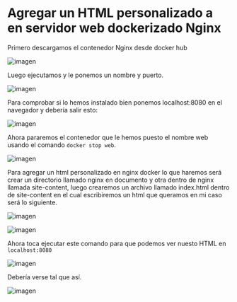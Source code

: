 # Agregar un HTML personalizado a en servidor web dockerizado Nginx

Primero descargamos el contenedor Nginx desde docker hub

![imagen](https://user-images.githubusercontent.com/101186662/169322182-c5832adf-3725-4af3-af50-d46ed1973986.png)

Luego ejecutamos y le ponemos un nombre y puerto.

![imagen](https://user-images.githubusercontent.com/101186662/169322490-da4fe50b-d05e-474b-9500-4878dd9c957a.png)

Para comprobar si lo hemos instalado bien ponemos localhost:8080 en el navegador y debería salir esto:

![imagen](https://user-images.githubusercontent.com/101186662/169322776-fa27295e-151b-4c85-a454-b00dbcb5ce23.png)

Ahora pararemos el contenedor que le hemos puesto el nombre web usando el comando `docker stop web`.

![imagen](https://user-images.githubusercontent.com/101186662/169325417-6c91bd62-3f51-4bf9-9571-ae4254b3e492.png)

Para agregar un html personalizado en nginx docker lo que haremos será crear un directorio llamado nginx en documento y otra dentro de nginx llamada site-content, luego crearemos un archivo llamado index.html dentro de site-content en el cual escribiremos un html que queramos en mi caso será lo siguiente.

![imagen](https://user-images.githubusercontent.com/101186662/169324678-2fd19755-6877-4b80-878b-aa9523fe4ece.png)

![imagen](https://user-images.githubusercontent.com/101186662/169324510-84d91e93-ec02-4dca-8494-b553c0b6c716.png)

Ahora toca ejecutar este comando para que podemos ver nuesto HTML en `localhost:8080`

![imagen](https://user-images.githubusercontent.com/101186662/169325342-61d8699f-d87b-42b6-9db4-dd1be4050630.png)

Debería verse tal que así.

![imagen](https://user-images.githubusercontent.com/101186662/169326405-7918ca9b-627c-4479-bcfb-832c2faa6081.png)

